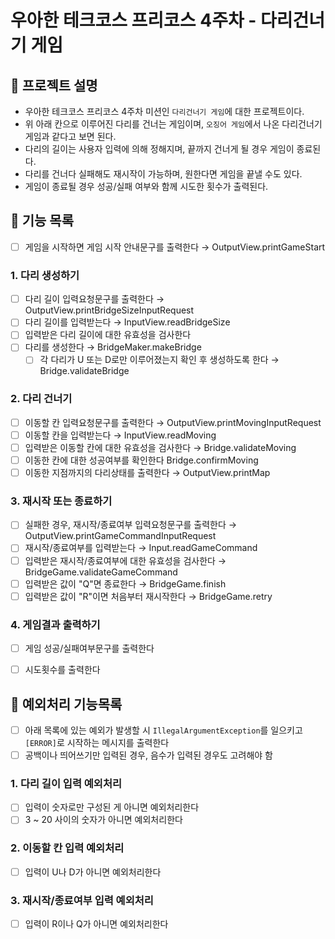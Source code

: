 # 우아한 테크코스 프리코스 4주차 - 다리건너기 게임
## 🏃 프로젝트 설명
- 우아한 테크코스 프리코스 4주차 미션인 `다리건너기 게임`에 대한 프로젝트이다.  
- 위 아래 칸으로 이루어진 다리를 건너는 게임이며, `오징어 게임`에서 나온 다리건너기 게임과 같다고 보면 된다.
- 다리의 길이는 사용자 입력에 의해 정해지며, 끝까지 건너게 될 경우 게임이 종료된다.
- 다리를 건너다 실패해도 재시작이 가능하며, 원한다면 게임을 끝낼 수도 있다.
- 게임이 종료될 경우 성공/실패 여부와 함께 시도한 횟수가 출력된다.

## 🚀 기능 목록
- [  ] 게임을 시작하면 게임 시작 안내문구를 출력한다 → OutputView.printGameStart

### 1. 다리 생성하기  
- [  ] 다리 길이 입력요청문구를 출력한다 → OutputView.printBridgeSizeInputRequest
- [  ] 다리 길이를 입력받는다 → InputView.readBridgeSize
- [  ] 입력받은 다리 길이에 대한 유효성을 검사한다 
- [  ] 다리를 생성한다 → BridgeMaker.makeBridge
    - [  ] 각 다리가 U 또는 D로만 이루어졌는지 확인 후 생성하도록 한다 → Bridge.validateBridge

### 2. 다리 건너기
- [  ] 이동할 칸 입력요청문구를 출력한다 → OutputView.printMovingInputRequest
- [  ] 이동할 칸을 입력받는다 → InputView.readMoving
- [  ] 입력받은 이동할 칸에 대한 유효성을 검사한다 → Bridge.validateMoving
- [  ] 이동한 칸에 대한 성공여부를 확인한다 Bridge.confirmMoving
- [  ] 이동한 지점까지의 다리상태를 출력한다 → OutputView.printMap

### 3. 재시작 또는 종료하기  
- [  ] 실패한 경우, 재시작/종료여부 입력요청문구를 출력한다 → OutputView.printGameCommandInputRequest
- [  ] 재시작/종료여부를 입력받는다 → Input.readGameCommand
- [  ] 입력받은 재시작/종료여부에 대한 유효성을 검사한다 → BridgeGame.validateGameCommand 
- [  ] 입력받은 값이 "Q"면 종료한다 → BridgeGame.finish
- [  ] 입력받은 값이 "R"이면 처음부터 재시작한다 → BridgeGame.retry

### 4. 게임결과 출력하기
- [  ] 게임 성공/실패여부문구를 출력한다 
- [  ] 시도횟수를 출력한다


## 🚨 예외처리 기능목록
- [  ] 아래 목록에 있는 예외가 발생할 시 `IllegalArgumentException`를 일으키고 `[ERROR]`로 시작하는 메시지를 출력한다
- [  ] 공백이나 띄어쓰기만 입력된 경우, 음수가 입력된 경우도 고려해야 함
### 1. 다리 길이 입력 예외처리
- [  ] 입력이 숫자로만 구성된 게 아니면 예외처리한다
- [  ] 3 ~ 20 사이의 숫자가 아니면 예외처리한다

### 2. 이동할 칸 입력 예외처리
- [  ] 입력이 U나 D가 아니면 예외처리한다

### 3. 재시작/종료여부 입력 예외처리
- [  ] 입력이 R이나 Q가 아니면 예외처리한다